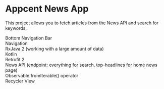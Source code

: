 # Appcent News App

This project allows you to fetch articles from the News API and search for keywords.<br>

Bottom Navigation Bar <br>
Navigation <br>
RxJava 2 (working with a large amount of data) <br>
Kotlin <br>
Retrofit 2 <br>
News API (endpoint: everything for search, top-headlines for home news page) <br>
Observable.fromIterable() operator <br>
Recycler View <br>
